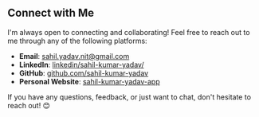
## Connect with Me

I'm always open to connecting and collaborating! Feel free to reach out to me through any of the following platforms:

- **Email**: [sahil.yadav.nit@gmail.com](mailto:your-email@example.com)
- **LinkedIn**: [linkedin/sahil-kumar-yadav/](https://www.linkedin.com/in/sahil-kumar-yadav/)
- **GitHub**: [github.com/sahil-kumar-yadav](https://github.com/sahil-kumar-yadav/)
- **Personal Website**: [sahil-kumar-yadav-app](https://sahil-yadav-portfolio.vercel.app/)

If you have any questions, feedback, or just want to chat, don't hesitate to reach out! 😊


